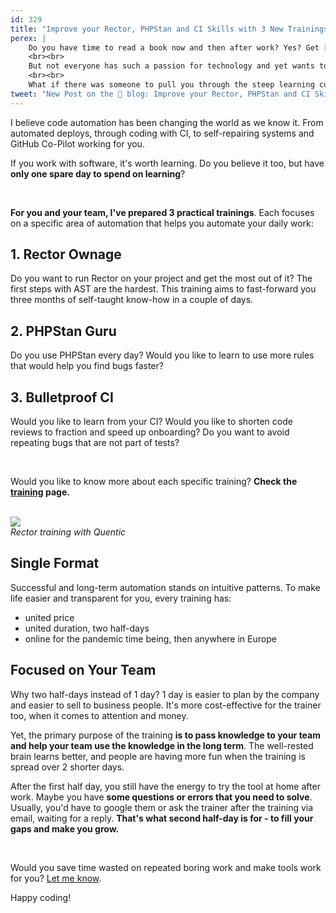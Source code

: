 ```yaml
---
id: 329
title: "Improve your Rector, PHPStan and CI Skills with 3 New Trainings"
perex: |
    Do you have time to read a book now and then after work? Yes? Get [Rector - The Power of Automated Refactoring](/book/the-power-of-automated-refactoring) and practice AST katas daily.
    <br><br>
    But not everyone has such a passion for technology and yet wants to get the work done with as few mistakes as possible. **Learning a new technology alone is hard.** There is too much edge-case to think about on every level of technology we use.
    <br><br>
    What if there was someone to pull you through the steep learning curve?
tweet: "New Post on the 🐘 blog: Improve your Rector, PHPStan and CI Skills with 3 New Trainings"
---
```


I believe code automation has been changing the world as we know it. From automated deploys, through coding with CI, to self-repairing systems and GitHub Co-Pilot working for you.

If you work with software, it's worth learning. Do you believe it too, but have **only one spare day to spend on learning**?

<br>

**For you and your team, I've prepared 3 practical trainings**. Each focuses on a specific area of automation that helps you automate your daily work:


## 1. Rector Ownage

Do you want to run Rector on your project and get the most out of it? The first steps with AST are the hardest. This training aims to fast-forward you three months of self-taught know-how in a couple of days.

## 2. PHPStan Guru

Do you use PHPStan every day? Would you like to learn to use more rules that would help you find bugs faster?

## 3. Bulletproof CI

Would you like to learn from your CI? Would you like to shorten code reviews to fraction and speed up onboarding? Do you want to avoid repeating bugs that are not part of tests?

<br>

Would you like to know more about each specific training? **Check the <a href="/trainings">training</a> page.**

<br>

<div class="text-center">
    <img src="/assets/images/trainings/training_online.png" class="img-thumbnail w-75">
    <br>
    <em>Rector training with Quentic</em>
</div>


## Single Format

Successful and long-term automation stands on intuitive patterns. To make life easier and transparent for you, every training has:

* united price
* united duration, two half-days
* online for the pandemic time being, then anywhere in Europe

## Focused on Your Team

Why two half-days instead of 1 day? 1 day is easier to plan by the company and easier to sell to business people. It's more cost-effective for the trainer too, when it comes to attention and money.

Yet, the primary purpose of the training **is to pass knowledge to your team and help your team use the knowledge in the long term**. The well-rested brain learns better, and people are having more fun when the training is spread over 2 shorter days.

After the first half day, you still have the energy to try the tool at home after work. Maybe you have **some questions or errors that you need to solve**. Usually, you'd have to google them or ask the trainer after the training via email, waiting for a reply. **That's what second half-day is for - to fill your gaps and make you grow.**

<br>

Would you save time wasted on repeated boring work and make tools work for you? <a href="/contact">Let me know</a>.


Happy coding!
